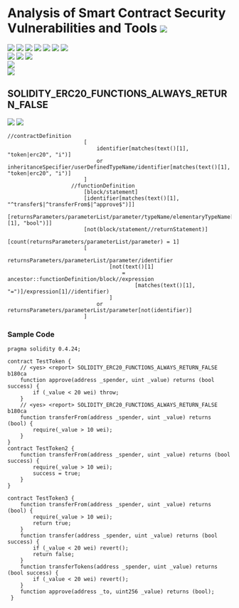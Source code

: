 # Analysis of Smart Contract Security Vulnerabilities and Tools ![](https://img.shields.io/badge/-Live-brightgreen)
![](https://img.shields.io/badge/Batch-20CYS-green) ![](https://img.shields.io/badge/Batch-UG21CYS-lightgreen) ![](https://img.shields.io/badge/Batch-PG21CYS-green) ![](https://img.shields.io/badge/Batch-UG22CYS-lightgreen) ![](https://img.shields.io/badge/Batch-PG21CYS-green) ![](https://img.shields.io/badge/Batch-PhD-darkgreen) ![](https://img.shields.io/badge/-B_RIG-darkgreen)<br/>   ![](https://img.shields.io/badge/BlockchainCourse-20CY712-green)  ![](https://img.shields.io/badge/-M.Tech_Dissertation-blue) ![](https://img.shields.io/badge/Focus-Smart_Contract_Security-yellow) <br/>
![](https://img.shields.io/badge/Blockchain-Ethereum-blue)   <br/> 
![](https://img.shields.io/badge/Language-Solidity-blue)

## SOLIDITY_ERC20_FUNCTIONS_ALWAYS_RETURN_FALSE

![](https://img.shields.io/badge/Pattern_ID-b180ca-gold) ![](https://img.shields.io/badge/Severity-2-brown) 

```
//contractDefinition
                        [
                            identifier[matches(text()[1], "token|erc20", "i")]
                            or inheritanceSpecifier/userDefinedTypeName/identifier[matches(text()[1], "token|erc20", "i")]
                        ]
                    //functionDefinition
                        [block/statement]
                        [identifier[matches(text()[1], "^transfer$|^transferFrom$|^approve$")]]
                        [returnsParameters/parameterList/parameter/typeName/elementaryTypeName[matches(text()[1], "bool")]]
                        [not(block/statement//returnStatement)]
                        [count(returnsParameters/parameterList/parameter) = 1]
                        [
                            returnsParameters/parameterList/parameter/identifier
                                [not(text()[1]
                                    = ancestor::functionDefinition/block//expression
                                        [matches(text()[1], "=")]/expression[1]//identifier)
                                ]
                            or returnsParameters/parameterList/parameter[not(identifier)]
                        ]
```

### Sample Code

```
pragma solidity 0.4.24;

contract TestToken {
    // <yes> <report> SOLIDITY_ERC20_FUNCTIONS_ALWAYS_RETURN_FALSE b180ca
    function approve(address _spender, uint _value) returns (bool success) {
    	if (_value < 20 wei) throw;
    }
    // <yes> <report> SOLIDITY_ERC20_FUNCTIONS_ALWAYS_RETURN_FALSE b180ca
    function transferFrom(address _spender, uint _value) returns (bool) {
        require(_value > 10 wei);
    }
}
contract TestToken2 {
    function transferFrom(address _spender, uint _value) returns (bool success) {
        require(_value > 10 wei);
        success = true;
    }
}

contract TestToken3 {
    function transferFrom(address _spender, uint _value) returns (bool) {
        require(_value > 10 wei);
        return true;
    }
    function transfer(address _spender, uint _value) returns (bool success) {
    	if (_value < 20 wei) revert();
    	return false;
    }
    function transferTokens(address _spender, uint _value) returns (bool success) {
        if (_value < 20 wei) revert();
    }
    function approve(address _to, uint256 _value) returns (bool);
 }
```